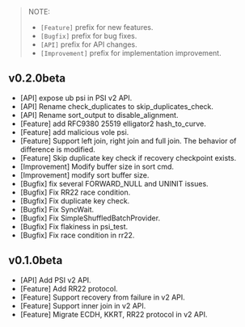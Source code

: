 > NOTE:
>
> - `[Feature]` prefix for new features.
> - `[Bugfix]` prefix for bug fixes.
> - `[API]` prefix for API changes.
> - `[Improvement]` prefix for implementation improvement.

## v0.2.0beta

- [API] expose ub psi in PSI v2 API.
- [API] Rename check_duplicates to skip_duplicates_check.
- [API] Rename sort_output to disable_alignment.
- [Feature] add RFC9380 25519 elligator2 hash_to_curve.
- [Feature] add malicious vole psi.
- [Feature] Support left join, right join and full join. The behavior of difference is modified.
- [Feature] Skip duplicate key check if recovery checkpoint exists.
- [Improvement] Modify buffer size in sort cmd.
- [Improvement] modify sort buffer size.
- [Bugfix] fix several FORWARD_NULL and UNINIT issues.
- [Bugfix] Fix RR22 race condition.
- [Bugfix] Fix duplicate key check.
- [Bugfix] Fix SyncWait.
- [Bugfix] Fix SimpleShuffledBatchProvider.
- [Bugfix] Fix flakiness in psi_test.
- [Bugfix] Fix race condition in rr22.

## v0.1.0beta

- [API] Add PSI v2 API.
- [Feature] Add RR22 protocol.
- [Feature] Support recovery from failure in v2 API.
- [Feature] Support inner join in v2 API.
- [Feature] Migrate ECDH, KKRT, RR22 protocol in v2 API.
